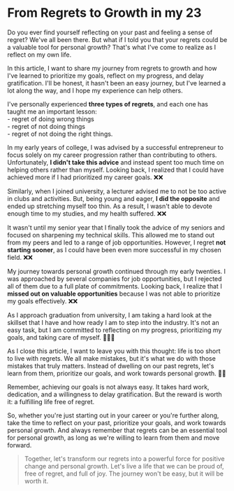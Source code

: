 # From Regrets to Growth in my 23

Do you ever find yourself reflecting on your past and feeling a sense of regret? We've all been there. But what if I told you that your regrets could be a valuable tool for personal growth? That's what I've come to realize as I reflect on my own life.

In this article, I want to share my journey from regrets to growth and how I've learned to prioritize my goals, reflect on my progress, and delay gratification. I'll be honest, it hasn't been an easy journey, but I've learned a lot along the way, and I hope my experience can help others.

I've personally experienced **three types of regrets**, and each one has taught me an important lesson:  
\- regret of doing wrong things  
\- regret of not doing things  
\- regret of not doing the right things.

In my early years of college, I was advised by a successful entrepreneur to focus solely on my career progression rather than contributing to others. Unfortunately, **I didn't take this advice** and instead spent too much time on helping others rather than myself. Looking back, I realized that I could have achieved more if I had prioritized my career goals. ❌❌

Similarly, when I joined university, a lecturer advised me to not be too active in clubs and activities. But, being young and eager, **I did the opposite** and ended up stretching myself too thin. As a result, I wasn't able to devote enough time to my studies, and my health suffered. ❌❌

It wasn't until my senior year that I finally took the advice of my seniors and focused on sharpening my technical skills. This allowed me to stand out from my peers and led to a range of job opportunities. However, I regret **not starting sooner**, as I could have been even more successful in my chosen field. ❌❌

My journey towards personal growth continued through my early twenties. I was approached by several companies for job opportunities, but I rejected all of them due to a full plate of commitments. Looking back, I realize that I **missed out on valuable opportunities** because I was not able to prioritize my goals effectively. ❌❌

As I approach graduation from university, I am taking a hard look at the skillset that I have and how ready I am to step into the industry. It's not an easy task, but I am committed to reflecting on my progress, prioritizing my goals, and taking care of myself. 💪💪💖

As I close this article, I want to leave you with this thought: life is too short to live with regrets. We all make mistakes, but it's what we do with those mistakes that truly matters. Instead of dwelling on our past regrets, let's learn from them, prioritize our goals, and work towards personal growth. 🌈🌈

Remember, achieving our goals is not always easy. It takes hard work, dedication, and a willingness to delay gratification. But the reward is worth it: a fulfilling life free of regret.

So, whether you're just starting out in your career or you're further along, take the time to reflect on your past, prioritize your goals, and work towards personal growth. And always remember that regrets can be an essential tool for personal growth, as long as we're willing to learn from them and move forward.

> Together, let's transform our regrets into a powerful force for positive change and personal growth. Let's live a life that we can be proud of, free of regret, and full of joy. The journey won't be easy, but it will be worth it.